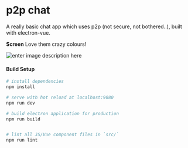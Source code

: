 # p2p chat

A really basic chat app which uses p2p (not secure, not bothered..), built with electron-vue.

**Screen** Love them crazy colours!

![enter image description here](https://i.imgur.com/fR999rP.gif)

#### Build Setup

``` bash
# install dependencies
npm install

# serve with hot reload at localhost:9080
npm run dev

# build electron application for production
npm run build


# lint all JS/Vue component files in `src/`
npm run lint

```
